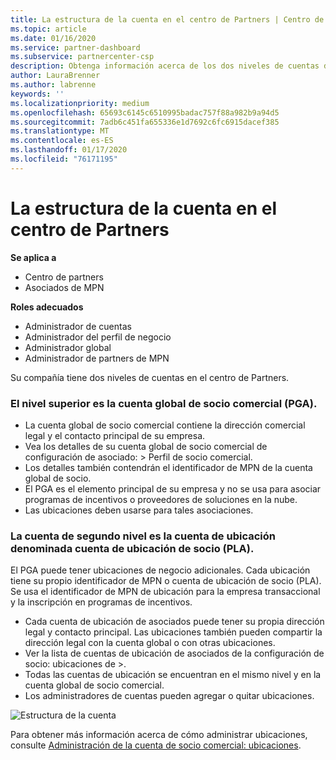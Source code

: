 ```yaml
---
title: La estructura de la cuenta en el centro de Partners | Centro de Partners
ms.topic: article
ms.date: 01/16/2020
ms.service: partner-dashboard
ms.subservice: partnercenter-csp
description: Obtenga información acerca de los dos niveles de cuentas del centro de Partners, la cuenta global de socio comercial (PGA) y la cuenta de ubicación de asociados (PLA).
author: LauraBrenner
ms.author: labrenne
keywords: ''
ms.localizationpriority: medium
ms.openlocfilehash: 65693c6145c6510995badac757f88a982b9a94d5
ms.sourcegitcommit: 7adb6c451fa655336e1d7692c6fc6915dacef385
ms.translationtype: MT
ms.contentlocale: es-ES
ms.lasthandoff: 01/17/2020
ms.locfileid: "76171195"
---
```

# <a name="the-account-structure-in-partner-center"></a>La estructura de la cuenta en el centro de Partners

**Se aplica a**

- Centro de partners
- Asociados de MPN

**Roles adecuados**

- Administrador de cuentas
- Administrador del perfil de negocio
- Administrador global
- Administrador de partners de MPN

Su compañía tiene dos niveles de cuentas en el centro de Partners.

### <a name="the-top-level-is-the-partner-global-account-pga"></a>El nivel superior es la cuenta global de socio comercial (PGA).

- La cuenta global de socio comercial contiene la dirección comercial legal y el contacto principal de su empresa. 
- Vea los detalles de su cuenta global de socio comercial de configuración de asociado: > Perfil de socio comercial.
- Los detalles también contendrán el identificador de MPN de la cuenta global de socio. 
- El PGA es el elemento principal de su empresa y no se usa para asociar programas de incentivos o proveedores de soluciones en la nube. 
- Las ubicaciones deben usarse para tales asociaciones.

### <a name="the-second-level-account-is-the-location-account-called-partner-location-account-pla"></a>La cuenta de segundo nivel es la cuenta de ubicación denominada cuenta de ubicación de socio (PLA).

El PGA puede tener ubicaciones de negocio adicionales. Cada ubicación tiene su propio identificador de MPN o cuenta de ubicación de socio (PLA). Se usa el identificador de MPN de ubicación para la empresa transaccional y la inscripción en programas de incentivos.

- Cada cuenta de ubicación de asociados puede tener su propia dirección legal y contacto principal. Las ubicaciones también pueden compartir la dirección legal con la cuenta global o con otras ubicaciones.
- Ver la lista de cuentas de ubicación de asociados de la configuración de socio: ubicaciones de >.
- Todas las cuentas de ubicación se encuentran en el mismo nivel y en la cuenta global de socio comercial.
- Los administradores de cuentas pueden agregar o quitar ubicaciones.

![Estructura de la cuenta](images/accountstructure.png)

Para obtener más información acerca de cómo administrar ubicaciones, consulte [Administración de la cuenta de socio comercial: ubicaciones](manage-locations.md). 




















